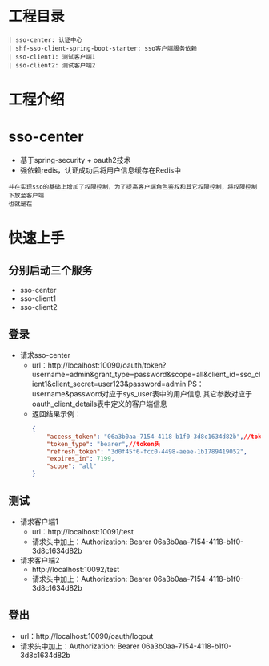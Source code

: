 # 工程目录
    | sso-center: 认证中心
    | shf-sso-client-spring-boot-starter: sso客户端服务依赖
    | sso-client1: 测试客户端1
    | sso-client2: 测试客户端2
# 工程介绍
   # sso-center
   * 基于spring-security + oauth2技术
   * 强依赖redis，认证成功后将用户信息缓存在Redis中
    
    并在实现sso的基础上增加了权限控制，为了提高客户端角色鉴权和其它权限控制，将权限控制下放至客户端
    也就是在
    
# 快速上手
   ## 分别启动三个服务
   * sso-center
   * sso-client1
   * sso-client2
   ## 登录
   * 请求sso-center
        * url：http://localhost:10090/oauth/token?username=admin&grant_type=password&scope=all&client_id=sso_client1&client_secret=user123&password=admin
        PS：username&password对应于sys_user表中的用户信息
        其它参数对应于oauth_client_details表中定义的客户端信息
        * 返回结果示例：
           ```json
          {
               "access_token": "06a3b0aa-7154-4118-b1f0-3d8c1634d82b",//token
               "token_type": "bearer",//token头
               "refresh_token": "3d0f45f6-fcc0-4498-aeae-1b1789419052",
               "expires_in": 7199,
               "scope": "all"
           }
           ```
  ## 测试
  
  * 请求客户端1
    * url：http://localhost:10091/test
    * 请求头中加上：Authorization: Bearer 06a3b0aa-7154-4118-b1f0-3d8c1634d82b
  * 请求客户端2
    * http://localhost:10092/test
    * 请求头中加上：Authorization: Bearer 06a3b0aa-7154-4118-b1f0-3d8c1634d82b
    
  ## 登出
  * url：http://localhost:10090/oauth/logout  
  * 请求头中加上：Authorization: Bearer 06a3b0aa-7154-4118-b1f0-3d8c1634d82b